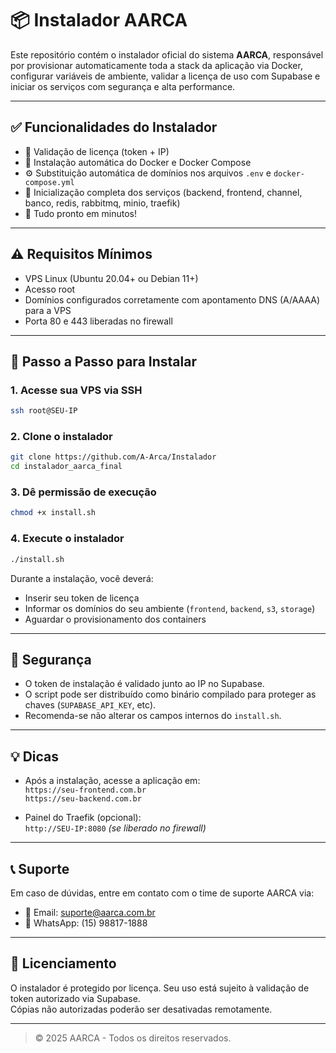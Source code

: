 # 📦 Instalador AARCA

Este repositório contém o instalador oficial do sistema **AARCA**, responsável por provisionar automaticamente toda a stack da aplicação via Docker, configurar variáveis de ambiente, validar a licença de uso com Supabase e iniciar os serviços com segurança e alta performance.

---

## ✅ Funcionalidades do Instalador

- 🔐 Validação de licença (token + IP)
- 🐳 Instalação automática do Docker e Docker Compose
- ⚙️ Substituição automática de domínios nos arquivos `.env` e `docker-compose.yml`
- 🔁 Inicialização completa dos serviços (backend, frontend, channel, banco, redis, rabbitmq, minio, traefik)
- 🚀 Tudo pronto em minutos!

---

## ⚠️ Requisitos Mínimos

- VPS Linux (Ubuntu 20.04+ ou Debian 11+)
- Acesso root
- Domínios configurados corretamente com apontamento DNS (A/AAAA) para a VPS
- Porta 80 e 443 liberadas no firewall

---

## 🧰 Passo a Passo para Instalar

### 1. Acesse sua VPS via SSH

```bash
ssh root@SEU-IP
```

### 2. Clone o instalador

```bash
git clone https://github.com/A-Arca/Instalador
cd instalador_aarca_final
```

### 3. Dê permissão de execução

```bash
chmod +x install.sh
```

### 4. Execute o instalador

```bash
./install.sh
```

Durante a instalação, você deverá:

- Inserir seu token de licença
- Informar os domínios do seu ambiente (`frontend`, `backend`, `s3`, `storage`)
- Aguardar o provisionamento dos containers

---

## 🔐 Segurança

- O token de instalação é validado junto ao IP no Supabase.
- O script pode ser distribuído como binário compilado para proteger as chaves (`SUPABASE_API_KEY`, etc).
- Recomenda-se não alterar os campos internos do `install.sh`.

---

## 💡 Dicas

- Após a instalação, acesse a aplicação em:  
  `https://seu-frontend.com.br`  
  `https://seu-backend.com.br`

- Painel do Traefik (opcional):  
  `http://SEU-IP:8080` *(se liberado no firewall)*

---

## 📞 Suporte

Em caso de dúvidas, entre em contato com o time de suporte AARCA via:

- 📧 Email: suporte@aarca.com.br
- 📱 WhatsApp: (15) 98817-1888

---

## 🧠 Licenciamento

O instalador é protegido por licença. Seu uso está sujeito à validação de token autorizado via Supabase.  
Cópias não autorizadas poderão ser desativadas remotamente.

---

> © 2025 AARCA - Todos os direitos reservados.
